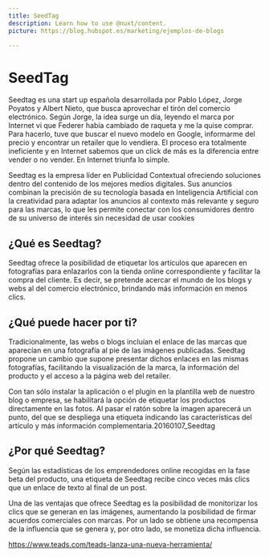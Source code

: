 ```yaml
---
title: SeedTag
description: Learn how to use @nuxt/content.
picture: https://blog.hubspot.es/marketing/ejemplos-de-blogs

---
```

# SeedTag

Seedtag es una start up española desarrollada por Pablo López, Jorge Poyatos y Albert Nieto, que busca aprovechar el
tirón del comercio electrónico. Según Jorge, la idea surge un día, leyendo el marca por Internet vi que Federer había
cambiado de raqueta y me la quise comprar. Para hacerlo, tuve que buscar el nuevo modelo en Google, informarme del
precio y encontrar un retailer que lo vendiera. El proceso era totalmente ineficiente y en Internet sabemos que un click
de más es la diferencia entre vender o no vender. En Internet triunfa lo simple.

Seedtag es la empresa líder en Publicidad Contextual ofreciendo soluciones dentro del contenido de los mejores medios
digitales. Sus anuncios combinan la precisión de su tecnología basada en Inteligencia Artificial con la creatividad para
adaptar los anuncios al contexto más relevante y seguro para las marcas, lo que les permite conectar con los
consumidores dentro de su universo de interés sin necesidad de usar cookies

## ¿Qué es Seedtag?

Seedtag ofrece la posibilidad de etiquetar los artículos que aparecen en fotografías para enlazarlos con la tienda
online correspondiente y facilitar la compra del cliente. Es decir, se pretende acercar el mundo de los blogs y webs al
del comercio electrónico, brindando más información en menos clics.

## ¿Qué puede hacer por ti?

Tradicionalmente, las webs o blogs incluían el enlace de las marcas que aparecían en una fotografía al pie de las
imágenes publicadas. Seedtag propone un cambio que supone presentar dichos enlaces en las mismas fotografías,
facilitando la visualización de la marca, la información del producto y el acceso a la página web del retailer.

Con tan sólo instalar la aplicación o el plugin en la plantilla web de nuestro blog o empresa, se habilitará la opción
de etiquetar los productos directamente en las fotos. Al pasar el ratón sobre la imagen aparecerá un punto, del que se
despliega una etiqueta indicando las características del artículo y más información complementaria.20160107_Seedtag

## ¿Por qué Seedtag?

Según las estadísticas de los emprendedores online recogidas en la fase beta del producto, una etiqueta de Seedtag
recibe cinco veces más clics que un enlace de texto al final de un post.

Una de las ventajas que ofrece Seedtag es la posibilidad de monitorizar los clics que se generan en las imágenes,
aumentando la posibilidad de firmar acuerdos comerciales con marcas. Por un lado se obtiene una recompensa de la
influencia que se genera y, por otro lado, se monetiza dicha influencia.



https://www.teads.com/teads-lanza-una-nueva-herramienta/
